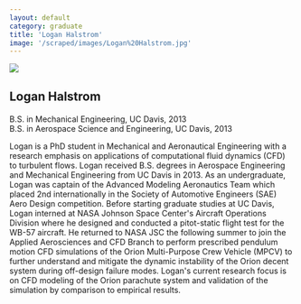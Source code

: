 ```yaml
---
layout: default
category: graduate
title: 'Logan Halstrom'
image: '/scraped/images/Logan%20Halstrom.jpg'
---
```


<img src="{{ page.image }}">

<h2 class="team-title">Logan Halstrom</h2>
<h4 class="team-position"></h4>
<p>B.S. in Mechanical Engineering, UC Davis, 2013<br/>
B.S. in Aerospace Science and Engineering, UC Davis, 2013</p>
<p>Logan is a PhD student in Mechanical and Aeronautical Engineering with a research emphasis on applications of computational fluid dynamics (CFD) to turbulent flows. Logan received B.S. degrees in Aerospace Engineering and Mechanical Engineering from UC Davis in 2013. As an undergraduate, Logan was captain of the Advanced Modeling Aeronautics Team which placed 2nd internationally in the Society of Automotive Engineers (SAE) Aero Design competition. Before starting graduate studies at UC Davis, Logan interned at NASA Johnson Space Center's Aircraft Operations Division where he designed and conducted a pitot-static flight test for the WB-57 aircraft.  He returned to NASA JSC the following summer to join the Applied Aerosciences and CFD Branch to perform prescribed pendulum motion CFD simulations of the Orion Multi-Purpose Crew Vehicle (MPCV) to further understand and mitigate the dynamic instability of the Orion decent system during off-design failure modes.  Logan's current research focus is on CFD modeling of the Orion parachute system and validation of the simulation by comparison to empirical results.</p>
<ul class="team-member-other-info"></ul>
